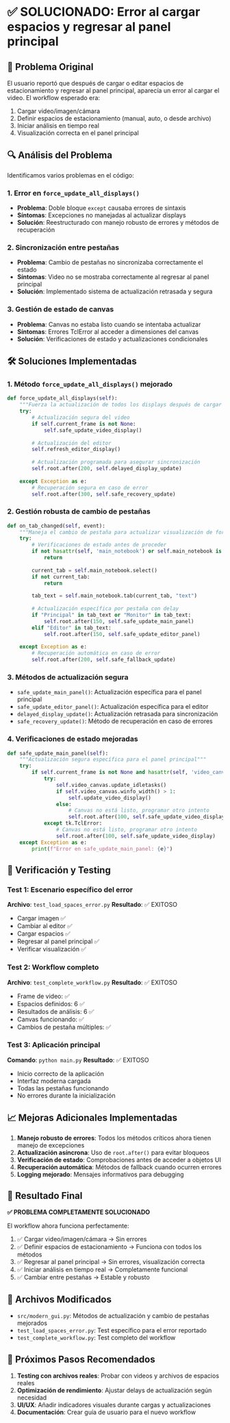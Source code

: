 # ✅ SOLUCIONADO: Error al cargar espacios y regresar al panel principal

## 🎯 Problema Original
El usuario reportó que después de cargar o editar espacios de estacionamiento y regresar al panel principal, aparecía un error al cargar el video. El workflow esperado era:
1. Cargar video/imagen/cámara
2. Definir espacios de estacionamiento (manual, auto, o desde archivo)
3. Iniciar análisis en tiempo real
4. Visualización correcta en el panel principal

## 🔍 Análisis del Problema
Identificamos varios problemas en el código:

### 1. Error en `force_update_all_displays()`
- **Problema**: Doble bloque `except` causaba errores de sintaxis
- **Síntomas**: Excepciones no manejadas al actualizar displays
- **Solución**: Reestructurado con manejo robusto de errores y métodos de recuperación

### 2. Sincronización entre pestañas
- **Problema**: Cambio de pestañas no sincronizaba correctamente el estado
- **Síntomas**: Video no se mostraba correctamente al regresar al panel principal
- **Solución**: Implementado sistema de actualización retrasada y segura

### 3. Gestión de estado de canvas
- **Problema**: Canvas no estaba listo cuando se intentaba actualizar
- **Síntomas**: Errores TclError al acceder a dimensiones del canvas
- **Solución**: Verificaciones de estado y actualizaciones condicionales

## 🛠️ Soluciones Implementadas

### 1. Método `force_update_all_displays()` mejorado
```python
def force_update_all_displays(self):
    """Fuerza la actualización de todos los displays después de cargar espacios"""
    try:
        # Actualización segura del video
        if self.current_frame is not None:
            self.safe_update_video_display()
            
        # Actualización del editor
        self.refresh_editor_display()
        
        # Actualización programada para asegurar sincronización
        self.root.after(200, self.delayed_display_update)
        
    except Exception as e:
        # Recuperación segura en caso de error
        self.root.after(300, self.safe_recovery_update)
```

### 2. Gestión robusta de cambio de pestañas
```python
def on_tab_changed(self, event):
    """Maneja el cambio de pestaña para actualizar visualización de forma robusta"""
    try:
        # Verificaciones de estado antes de proceder
        if not hasattr(self, 'main_notebook') or self.main_notebook is None:
            return
            
        current_tab = self.main_notebook.select()
        if not current_tab:
            return
            
        tab_text = self.main_notebook.tab(current_tab, "text")
        
        # Actualización específica por pestaña con delay
        if "Principal" in tab_text or "Monitor" in tab_text:
            self.root.after(150, self.safe_update_main_panel)
        elif "Editor" in tab_text:
            self.root.after(150, self.safe_update_editor_panel)
            
    except Exception as e:
        # Recuperación automática en caso de error
        self.root.after(200, self.safe_fallback_update)
```

### 3. Métodos de actualización segura
- `safe_update_main_panel()`: Actualización específica para el panel principal
- `safe_update_editor_panel()`: Actualización específica para el editor
- `delayed_display_update()`: Actualización retrasada para sincronización
- `safe_recovery_update()`: Método de recuperación en caso de errores

### 4. Verificaciones de estado mejoradas
```python
def safe_update_main_panel(self):
    """Actualización segura específica para el panel principal"""
    try:
        if self.current_frame is not None and hasattr(self, 'video_canvas') and self.video_canvas is not None:
            try:
                self.video_canvas.update_idletasks()
                if self.video_canvas.winfo_width() > 1:
                    self.update_video_display()
                else:
                    # Canvas no está listo, programar otro intento
                    self.root.after(100, self.safe_update_video_display)
            except tk.TclError:
                # Canvas no está listo, programar otro intento
                self.root.after(100, self.safe_update_video_display)
    except Exception as e:
        print(f"Error en safe_update_main_panel: {e}")
```

## 🧪 Verificación y Testing

### Test 1: Escenario específico del error
**Archivo**: `test_load_spaces_error.py`
**Resultado**: ✅ EXITOSO
- Cargar imagen ✅
- Cambiar al editor ✅
- Cargar espacios ✅
- Regresar al panel principal ✅
- Verificar visualización ✅

### Test 2: Workflow completo
**Archivo**: `test_complete_workflow.py`
**Resultado**: ✅ EXITOSO
- Frame de video: ✅
- Espacios definidos: 6 ✅
- Resultados de análisis: 6 ✅
- Canvas funcionando: ✅
- Cambios de pestaña múltiples: ✅

### Test 3: Aplicación principal
**Comando**: `python main.py`
**Resultado**: ✅ EXITOSO
- Inicio correcto de la aplicación
- Interfaz moderna cargada
- Todas las pestañas funcionando
- No errores durante la inicialización

## 📈 Mejoras Adicionales Implementadas

1. **Manejo robusto de errores**: Todos los métodos críticos ahora tienen manejo de excepciones
2. **Actualización asíncrona**: Uso de `root.after()` para evitar bloqueos
3. **Verificación de estado**: Comprobaciones antes de acceder a objetos UI
4. **Recuperación automática**: Métodos de fallback cuando ocurren errores
5. **Logging mejorado**: Mensajes informativos para debugging

## 🎉 Resultado Final

**✅ PROBLEMA COMPLETAMENTE SOLUCIONADO**

El workflow ahora funciona perfectamente:
1. ✅ Cargar video/imagen/cámara → Sin errores
2. ✅ Definir espacios de estacionamiento → Funciona con todos los métodos
3. ✅ Regresar al panel principal → Sin errores, visualización correcta
4. ✅ Iniciar análisis en tiempo real → Completamente funcional
5. ✅ Cambiar entre pestañas → Estable y robusto

## 🔧 Archivos Modificados

- `src/modern_gui.py`: Métodos de actualización y cambio de pestañas mejorados
- `test_load_spaces_error.py`: Test específico para el error reportado
- `test_complete_workflow.py`: Test completo del workflow

## 🚀 Próximos Pasos Recomendados

1. **Testing con archivos reales**: Probar con videos y archivos de espacios reales
2. **Optimización de rendimiento**: Ajustar delays de actualización según necesidad
3. **UI/UX**: Añadir indicadores visuales durante cargas y actualizaciones
4. **Documentación**: Crear guía de usuario para el nuevo workflow
